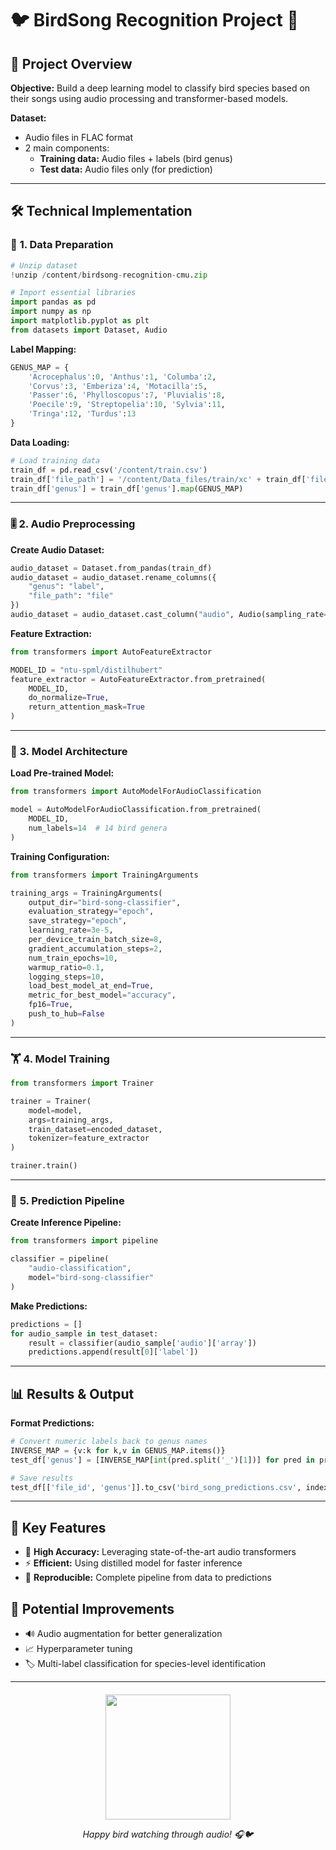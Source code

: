 # 🐦 **BirdSong Recognition Project** 🎵

## 📌 **Project Overview**
**Objective:** Build a deep learning model to classify bird species based on their songs using audio processing and transformer-based models.

**Dataset:**  
- Audio files in FLAC format  
- 2 main components:
  - **Training data:** Audio files + labels (bird genus)
  - **Test data:** Audio files only (for prediction)

---

## 🛠 **Technical Implementation**

### 📂 **1. Data Preparation**
```python
# Unzip dataset
!unzip /content/birdsong-recognition-cmu.zip

# Import essential libraries
import pandas as pd
import numpy as np
import matplotlib.pyplot as plt
from datasets import Dataset, Audio
```

**Label Mapping:**  
```python
GENUS_MAP = {
    'Acrocephalus':0, 'Anthus':1, 'Columba':2, 
    'Corvus':3, 'Emberiza':4, 'Motacilla':5,
    'Passer':6, 'Phylloscopus':7, 'Pluvialis':8,
    'Poecile':9, 'Streptopelia':10, 'Sylvia':11,
    'Tringa':12, 'Turdus':13
}
```

**Data Loading:**  
```python
# Load training data
train_df = pd.read_csv('/content/train.csv')
train_df['file_path'] = '/content/Data_files/train/xc' + train_df['file_id'].astype(str) + '.flac'
train_df['genus'] = train_df['genus'].map(GENUS_MAP)
```

---

### 🎚 **2. Audio Preprocessing**
**Create Audio Dataset:**  
```python
audio_dataset = Dataset.from_pandas(train_df)
audio_dataset = audio_dataset.rename_columns({
    "genus": "label", 
    "file_path": "file"
})
audio_dataset = audio_dataset.cast_column("audio", Audio(sampling_rate=16000))
```

**Feature Extraction:**  
```python
from transformers import AutoFeatureExtractor

MODEL_ID = "ntu-spml/distilhubert"
feature_extractor = AutoFeatureExtractor.from_pretrained(
    MODEL_ID, 
    do_normalize=True,
    return_attention_mask=True
)
```

---

### 🤖 **3. Model Architecture**
**Load Pre-trained Model:**  
```python
from transformers import AutoModelForAudioClassification

model = AutoModelForAudioClassification.from_pretrained(
    MODEL_ID,
    num_labels=14  # 14 bird genera
)
```

**Training Configuration:**  
```python
from transformers import TrainingArguments

training_args = TrainingArguments(
    output_dir="bird-song-classifier",
    evaluation_strategy="epoch",
    save_strategy="epoch",
    learning_rate=3e-5,
    per_device_train_batch_size=8,
    gradient_accumulation_steps=2,
    num_train_epochs=10,
    warmup_ratio=0.1,
    logging_steps=10,
    load_best_model_at_end=True,
    metric_for_best_model="accuracy",
    fp16=True,
    push_to_hub=False
)
```

---

### 🏋️ **4. Model Training**
```python
from transformers import Trainer

trainer = Trainer(
    model=model,
    args=training_args,
    train_dataset=encoded_dataset,
    tokenizer=feature_extractor
)

trainer.train()
```

---

### 🔮 **5. Prediction Pipeline**
**Create Inference Pipeline:**  
```python
from transformers import pipeline

classifier = pipeline(
    "audio-classification", 
    model="bird-song-classifier"
)
```

**Make Predictions:**  
```python
predictions = []
for audio_sample in test_dataset:
    result = classifier(audio_sample['audio']['array'])
    predictions.append(result[0]['label'])
```

---

## 📊 **Results & Output**
**Format Predictions:**  
```python
# Convert numeric labels back to genus names
INVERSE_MAP = {v:k for k,v in GENUS_MAP.items()}
test_df['genus'] = [INVERSE_MAP[int(pred.split('_')[1])] for pred in predictions]

# Save results
test_df[['file_id', 'genus']].to_csv('bird_song_predictions.csv', index=False)
```

---

## 🌟 **Key Features**
- 🎯 **High Accuracy:** Leveraging state-of-the-art audio transformers
- ⚡ **Efficient:** Using distilled model for faster inference
- 🔄 **Reproducible:** Complete pipeline from data to predictions

## 🚀 **Potential Improvements**
- 🔊 Audio augmentation for better generalization
- 📈 Hyperparameter tuning
- 🏷 Multi-label classification for species-level identification

---

<div style="text-align: center; margin-top: 20px;">
    <img src="https://media.giphy.com/media/3o7TKMt1VVNkHV2PaE/giphy.gif" width="200"/>
    <p style="font-style: italic;">Happy bird watching through audio! 🎧🐦</p>
</div>
